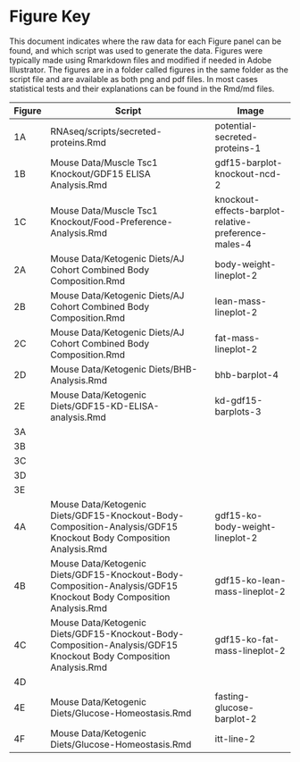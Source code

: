 Figure Key
============

This document indicates where the raw data for each Figure panel can be found, and which script was used to generate the data.  Figures were typically made using Rmarkdown files and modified if needed in Adobe Illustrator. The figures are in a folder called figures in the same folder as the script file and are available as both png and pdf files.  In most cases statistical tests and their explanations can be found in the Rmd/md files.

| Figure | Script | Image |
|--------|--------|-------|
|   1A     |    RNAseq/scripts/secreted-proteins.Rmd   |  potential-secreted-proteins-1   |
|   1B     |    Mouse Data/Muscle Tsc1 Knockout/GDF15 ELISA Analysis.Rmd   | gdf15-barplot-knockout-ncd-2    |
|   1C     |    Mouse Data/Muscle Tsc1 Knockout/Food-Preference-Analysis.Rmd   |   knockout-effects-barplot-relative-preference-males-4  |
|   2A     |    Mouse Data/Ketogenic Diets/AJ Cohort Combined Body Composition.Rmd   | body-weight-lineplot-2    |
|   2B     |    Mouse Data/Ketogenic Diets/AJ Cohort Combined Body Composition.Rmd   | lean-mass-lineplot-2    |
|   2C     |    Mouse Data/Ketogenic Diets/AJ Cohort Combined Body Composition.Rmd   | fat-mass-lineplot-2    |
|   2D     |    Mouse Data/Ketogenic Diets/BHB-Analysis.Rmd    |   bhb-barplot-4  | 
|   2E     |    Mouse Data/Ketogenic Diets/GDF15-KD-ELISA-analysis.Rmd | kd-gdf15-barplots-3 |
|   3A     |       |     |
|   3B     |       |     |
|   3C     |       |     |
|   3D     |       |     |
|   3E     |       |     |
|   4A     |     Mouse Data/Ketogenic Diets/GDF15-Knockout-Body-Composition-Analysis/GDF15 Knockout Body Composition Analysis.Rmd | gdf15-ko-body-weight-lineplot-2  |     |
|   4B     |     Mouse Data/Ketogenic Diets/GDF15-Knockout-Body-Composition-Analysis/GDF15 Knockout Body Composition Analysis.Rmd| gdf15-ko-lean-mass-lineplot-2  |     |
|   4C     |     Mouse Data/Ketogenic Diets/GDF15-Knockout-Body-Composition-Analysis/GDF15 Knockout Body Composition Analysis.Rmd| gdf15-ko-fat-mass-lineplot-2  |     |
|   4D     |       |     |
|   4E     |     Mouse Data/Ketogenic Diets/Glucose-Homeostasis.Rmd    |  fasting-glucose-barplot-2  |
|   4F     |     Mouse Data/Ketogenic Diets/Glucose-Homeostasis.Rmd    |  itt-line-2 |